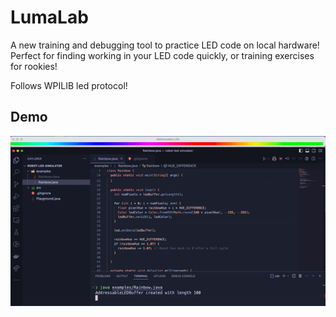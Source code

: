 # LumaLab

A new training and debugging tool to practice LED code on local hardware! Perfect for finding working in your LED code quickly, or training exercises for rookies!

Follows WPILIB led protocol!

## Demo

![Screenshot](images/demo.gif)
